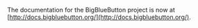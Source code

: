 The documentation for the BigBlueButton project is now at [http://docs.bigbluebutton.org/](http://docs.bigbluebutton.org/).